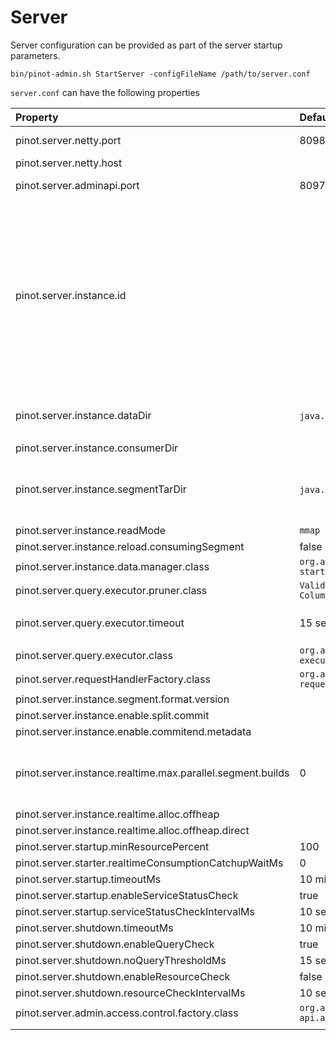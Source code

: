 # Server

Server configuration can be provided as part of the server startup parameters.

```text
bin/pinot-admin.sh StartServer -configFileName /path/to/server.conf
```

`server.conf` can have the following properties

<table>
  <thead>
    <tr>
      <th style="text-align:left">Property</th>
      <th style="text-align:left">Default</th>
      <th style="text-align:left">Description</th>
    </tr>
  </thead>
  <tbody>
    <tr>
      <td style="text-align:left">pinot.server.netty.port</td>
      <td style="text-align:left">8098</td>
      <td style="text-align:left">Port to query Pinot Server</td>
    </tr>
    <tr>
      <td style="text-align:left">pinot.server.netty.host</td>
      <td style="text-align:left"></td>
      <td style="text-align:left">Pinot server hostname</td>
    </tr>
    <tr>
      <td style="text-align:left">pinot.server.adminapi.port</td>
      <td style="text-align:left">8097</td>
      <td style="text-align:left">Port for Pinot Server Admin UI</td>
    </tr>
    <tr>
      <td style="text-align:left">pinot.server.instance.id</td>
      <td style="text-align:left"></td>
      <td style="text-align:left">By default the server instance id used by Helix is <em>Server_hostname_port </em>where
        the hostname and port are configured through host and port config values
        above. This config overwrites the default setting. User can put server
        id independent of the server&apos;s hostname and port.</td>
    </tr>
    <tr>
      <td style="text-align:left">pinot.server.instance.dataDir</td>
      <td style="text-align:left"><code>java.io.tmpdir</code> + <code>/PinotServer/index</code>
      </td>
      <td style="text-align:left">
        <p></p>
        <p>Directory to hold all the data</p>
      </td>
    </tr>
    <tr>
      <td style="text-align:left">pinot.server.instance.consumerDir</td>
      <td style="text-align:left"></td>
      <td style="text-align:left"></td>
    </tr>
    <tr>
      <td style="text-align:left">pinot.server.instance.segmentTarDir</td>
      <td style="text-align:left"><code>java.io.tmpdir</code> + <code>/PinotServer/segmentTar</code>
      </td>
      <td style="text-align:left">Directory to hold temporary segments downloaded from Controller or Deep
        Store</td>
    </tr>
    <tr>
      <td style="text-align:left">pinot.server.instance.readMode</td>
      <td style="text-align:left"><code>mmap</code>
      </td>
      <td style="text-align:left"></td>
    </tr>
    <tr>
      <td style="text-align:left">pinot.server.instance.reload.consumingSegment</td>
      <td style="text-align:left">false</td>
      <td style="text-align:left"></td>
    </tr>
    <tr>
      <td style="text-align:left">pinot.server.instance.data.manager.class</td>
      <td style="text-align:left"><code>org.apache.pinot.server.</code>
        <br /><code>starter.helix.HelixInstanceDataManager</code>
      </td>
      <td style="text-align:left"></td>
    </tr>
    <tr>
      <td style="text-align:left">pinot.server.query.executor.pruner.class</td>
      <td style="text-align:left"><code>ValidSegmentPruner,DataSchemaSegmentPruner,<br />ColumnValueSegmentPruner,SelectionQuerySegmentPruner</code>
      </td>
      <td style="text-align:left"></td>
    </tr>
    <tr>
      <td style="text-align:left">pinot.server.query.executor.timeout</td>
      <td style="text-align:left">15 seconds</td>
      <td style="text-align:left">Timeout for Server to process Query in Milliseconds</td>
    </tr>
    <tr>
      <td style="text-align:left">pinot.server.query.executor.class</td>
      <td style="text-align:left"><code>org.apache.pinot.core.query.</code>
        <br /><code>executor.ServerQueryExecutorV1Impl</code>
      </td>
      <td style="text-align:left"></td>
    </tr>
    <tr>
      <td style="text-align:left">pinot.server.requestHandlerFactory.class</td>
      <td style="text-align:left"><code>org.apache.pinot.server.</code>
        <br /><code>request.SimpleRequestHandlerFactory</code>
      </td>
      <td style="text-align:left"></td>
    </tr>
    <tr>
      <td style="text-align:left">pinot.server.instance.segment.format.version</td>
      <td style="text-align:left"></td>
      <td style="text-align:left"></td>
    </tr>
    <tr>
      <td style="text-align:left">pinot.server.instance.enable.split.commit</td>
      <td style="text-align:left"></td>
      <td style="text-align:left"></td>
    </tr>
    <tr>
      <td style="text-align:left">pinot.server.instance.enable.commitend.metadata</td>
      <td style="text-align:left"></td>
      <td style="text-align:left"></td>
    </tr>
    <tr>
      <td style="text-align:left">pinot.server.instance.realtime.max.parallel.segment.builds</td>
      <td style="text-align:left">0</td>
      <td style="text-align:left">Specifies how many parallel realtime segments can be built. Value of &lt;=
        0 indicates unlimited.</td>
    </tr>
    <tr>
      <td style="text-align:left">pinot.server.instance.realtime.alloc.offheap</td>
      <td style="text-align:left"></td>
      <td style="text-align:left"></td>
    </tr>
    <tr>
      <td style="text-align:left">pinot.server.instance.realtime.alloc.offheap.direct</td>
      <td style="text-align:left"></td>
      <td style="text-align:left"></td>
    </tr>
    <tr>
      <td style="text-align:left">pinot.server.startup.minResourcePercent</td>
      <td style="text-align:left">100</td>
      <td style="text-align:left"></td>
    </tr>
    <tr>
      <td style="text-align:left">pinot.server.starter.realtimeConsumptionCatchupWaitMs</td>
      <td style="text-align:left">0</td>
      <td style="text-align:left"></td>
    </tr>
    <tr>
      <td style="text-align:left">pinot.server.startup.timeoutMs</td>
      <td style="text-align:left">10 minutes</td>
      <td style="text-align:left"></td>
    </tr>
    <tr>
      <td style="text-align:left">pinot.server.startup.enableServiceStatusCheck</td>
      <td style="text-align:left">true</td>
      <td style="text-align:left"></td>
    </tr>
    <tr>
      <td style="text-align:left">pinot.server.startup.serviceStatusCheckIntervalMs</td>
      <td style="text-align:left">10 seconds</td>
      <td style="text-align:left"></td>
    </tr>
    <tr>
      <td style="text-align:left">pinot.server.shutdown.timeoutMs</td>
      <td style="text-align:left">10 minutes</td>
      <td style="text-align:left"></td>
    </tr>
    <tr>
      <td style="text-align:left">pinot.server.shutdown.enableQueryCheck</td>
      <td style="text-align:left">true</td>
      <td style="text-align:left"></td>
    </tr>
    <tr>
      <td style="text-align:left">pinot.server.shutdown.noQueryThresholdMs</td>
      <td style="text-align:left">15 seconds</td>
      <td style="text-align:left"></td>
    </tr>
    <tr>
      <td style="text-align:left">pinot.server.shutdown.enableResourceCheck</td>
      <td style="text-align:left">false</td>
      <td style="text-align:left"></td>
    </tr>
    <tr>
      <td style="text-align:left">pinot.server.shutdown.resourceCheckIntervalMs</td>
      <td style="text-align:left">10 seconds</td>
      <td style="text-align:left"></td>
    </tr>
    <tr>
      <td style="text-align:left">pinot.server.admin.access.control.factory.class</td>
      <td style="text-align:left"><code>org.apache.pinot.server.</code>
        <br /><code>api.access.AllowAllAccessFactory</code>
      </td>
      <td style="text-align:left"></td>
    </tr>
    <tr>
      <td style="text-align:left"></td>
      <td style="text-align:left"></td>
      <td style="text-align:left"></td>
    </tr>
  </tbody>
</table>







